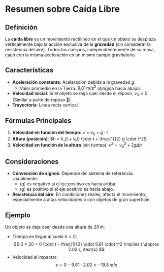 # Resumen sobre Caída Libre

## Definición
La **caída libre** es un movimiento rectilíneo en el que un objeto se desplaza verticalmente bajo la acción exclusiva de la **gravedad** (sin considerar la resistencia del aire). Todos los cuerpos, independientemente de su masa, caen con la misma aceleración en un mismo campo gravitatorio.

## Características
- **Aceleración constante**: Aceleración debida a la gravedad $g$.
  - Valor promedio en la Tierra: $9.81 \, \text{m/s}^2$ (dirigida hacia abajo).
- **Velocidad inicial**: Si el objeto se deja caer desde el reposo, $v_0 = 0$. (Similar a parte de reposo 🤣)
- **Trayectoria**: Línea recta vertical.

## Fórmulas Principales
1. **Velocidad en función del tiempo**:
   $v = v_0 + g \cdot t$
2. **Altura (posición)**:
   $h = h_0 + v_0 \cdot t + \frac{1}{2} g \cdot t^2$
3. **Velocidad en función de la altura** (sin tiempo):
   $v^2 = v_0^2 + 2g \Delta h$

## Consideraciones
- **Convención de signos**: Depende del sistema de referencia. Usualmente:
  - \(g\) es negativo si el eje positivo es hacia arriba.
  - \(g\) es positivo si el eje positivo es hacia abajo.
- **Resistencia del aire**: En condiciones reales, afecta el movimiento, especialmente a altas velocidades o con objetos de gran superficie.

## Ejemplo
Un objeto se deja caer desde una altura de $20 \, \text{m}$:
- Tiempo en llegar al suelo $h = 0$:
  $$
  0 = 20 + 0 \cdot t - \frac{1}{2} \cdot 9.81 \cdot t^2 \implies t \approx 2.02 \, \text{s}
  $$
- Velocidad al impactar:
  $$
  v = 0 - 9.81 \cdot 2.02 \approx -19.8 \, \text{m/s}
  $$